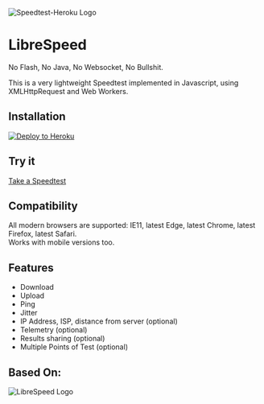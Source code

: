 ![Speedtest-Heroku Logo](https://github.com/Federation-21/Speedtest-Heroku/blob/master/.logo/logo3.png?raw=true)

# LibreSpeed

No Flash, No Java, No Websocket, No Bullshit.

This is a very lightweight Speedtest implemented in Javascript, using XMLHttpRequest and Web Workers.
## Installation
[![Deploy to Heroku](https://www.herokucdn.com/deploy/button.png)](https://heroku.com/deploy)

## Try it
[Take a Speedtest](https://speedtestnow.herokuapp.com)

## Compatibility
All modern browsers are supported: IE11, latest Edge, latest Chrome, latest Firefox, latest Safari.  
Works with mobile versions too.

## Features
* Download
* Upload
* Ping
* Jitter
* IP Address, ISP, distance from server (optional)
* Telemetry (optional)
* Results sharing (optional)
* Multiple Points of Test (optional)


## Based On:
![LibreSpeed Logo](https://github.com/librespeed/speedtest/blob/master/.logo/logo3.png?raw=true)






